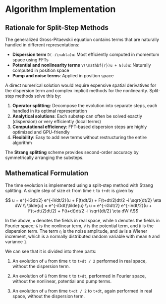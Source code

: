# Algorithm Implementation

## Rationale for Split-Step Methods

The generalized Gross-Pitaevskii equation contains terms that are naturally handled in different representations:

- **Dispersion term** ``D(-i\nabla)u``: Most efficiently computed in momentum space using FFTs
- **Potential and nonlinearity terms** ``V(\mathbf{r})u + G(u)u``: Naturally computed in position space
- **Pump and noise terms**: Applied in position space

A direct numerical solution would require expensive spatial derivatives for the dispersion term and complex implicit methods for the nonlinearity. Split-step methods solve this by:

1. **Operator splitting**: Decompose the evolution into separate steps, each handled in its optimal representation
2. **Analytical solutions**: Each substep can often be solved exactly (dispersion) or very efficiently (local terms)
3. **Computational efficiency**: FFT-based dispersion steps are highly optimized and GPU-friendly
4. **Flexibility**: Easy to add new terms without restructuring the entire algorithm

The **Strang splitting** scheme provides second-order accuracy by symmetrically arranging the substeps.

## Mathematical Formulation

The time evolution is implemented using a split-step method with Strang splitting. A single step of size `dt` from time `t` to `t+dt` is given by

```math
    u = e^{-iGdt/2} e^{-iVdt/2}(u + F(t)dt/2) + F(t+dt/2)dt/2 -i \sqrt{dt/2} \eta dW \\
    \tilde{u} = e^{-iDdt}\tilde{u}  \\
    u = e^{-iGdt/2} e^{-iVdt/2}(u + F(t+dt/2)dt/2) + F(t+dt)dt/2 -i \sqrt{dt/2} \eta dW \\
```

In the above, `u` denotes the fields in real space, while `ũ` denotes the fields in Fourier space; `G` is the nonlinear term, `V` is the potential term, and `D` is the dispersion term. The term `η` is the noise amplitude, and `dW` is a Wiener increment, which is a normally distributed random variable with mean `0` and variance `1`.

We can see that it is divided into three parts:

1. An evolution of `u` from time `t` to `t+dt / 2` performed in real space, without the dispersion term.

2. An evolution of `ũ` from time `t` to `t+dt`, performed in Fourier space, without the nonlinear, potential and pump terms.

3. An evolution of `u` from time `t+dt / 2` to `t+dt`, again performed in real space, without the dispersion term.